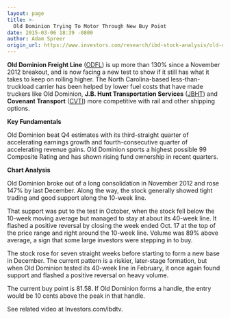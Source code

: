 ```yaml
---
layout: page
title: >-
  Old Dominion Trying To Motor Through New Buy Point
date: 2015-03-06 18:39 -0800
author: Adam Spreer
origin_url: https://www.investors.com/research/ibd-stock-analysis/old-dominion-freight-line-beats-views/
---
```





  



**Old Dominion Freight Line** ([ODFL](https://research.investors.com/quote.aspx?symbol=ODFL)) is up more than 130% since a November 2012 breakout, and is now facing a new test to show if it still has what it takes to keep on rolling higher. The North Carolina-based less-than-truckload carrier has been helped by lower fuel costs that have made truckers like Old Dominion, **J.B. Hunt Transportation Services** ([JBHT](https://research.investors.com/quote.aspx?symbol=JBHT)) and **Covenant Transport** ([CVTI](https://research.investors.com/quote.aspx?symbol=CVTI)) more competitive with rail and other shipping options.

  

**Key Fundamentals**

  

Old Dominion beat Q4 estimates with its third-straight quarter of accelerating earnings growth and fourth-consecutive quarter of accelerating revenue gains. Old Dominion sports a highest possible 99 Composite Rating and has shown rising fund ownership in recent quarters.

  

**Chart Analysis**

  

Old Dominion broke out of a long consolidation in November 2012 and rose 147% by last December. Along the way, the stock generally showed tight trading and good support along the 10-week line.

  

That support was put to the test in October, when the stock fell below the 10-week moving average but managed to stay at about its 40-week line. It flashed a positive reversal by closing the week ended Oct. 17 at the top of the price range and right around the 10-week line. Volume was 89% above average, a sign that some large investors were stepping in to buy.

  

The stock rose for seven straight weeks before starting to form a new base in December. The current pattern is a riskier, later-stage formation, but when Old Dominion tested its 40-week line in February, it once again found support and flashed a positive reversal on heavy volume.

  

The current buy point is 81.58. If Old Dominion forms a handle, the entry would be 10 cents above the peak in that handle.

  

See related video at Investors.com/ibdtv.




